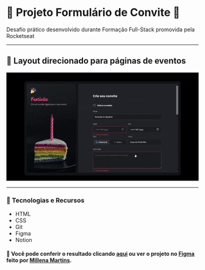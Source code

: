 # 📨 Projeto Formulário de Convite 📨
Desafio prático desenvolvido durante Formação Full-Stack promovida pela Rocketseat
___
## 🎉 Layout direcionado para páginas de eventos
  
![Gif de demonstração do Formulário de Convite](.gitconfig/formulario-convite-preview.gif)
  
___
### 🤖 Tecnologias e Recursos  
  
* HTML
* CSS
* Git
* Figma
* Notion  

#### 🔎 Você pode conferir o resultado clicando [aqui](https://arturtinoco.github.io/formulario-de-convite/) ou ver o projeto no [Figma](https://www.figma.com/community/file/1389649528880849780) feito por [Millena Martins](https://www.linkedin.com/in/millenamartins/).  